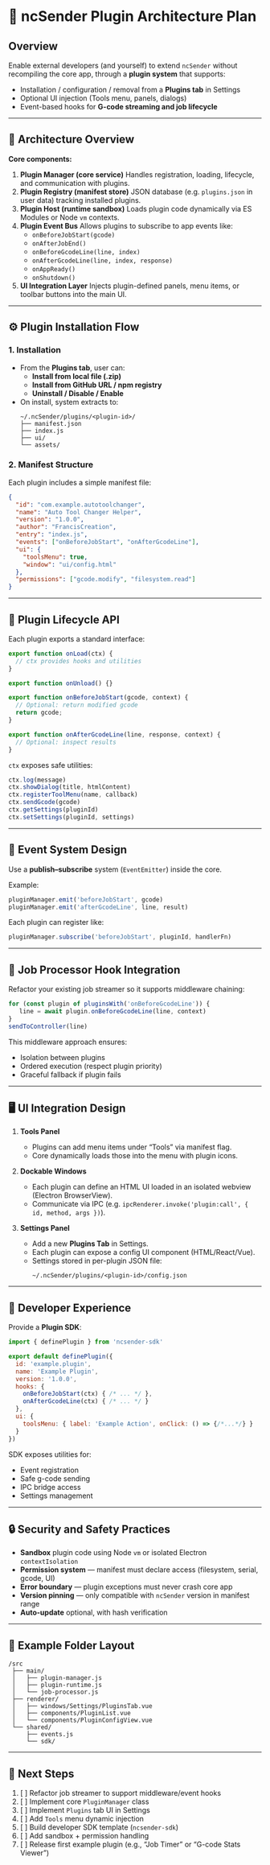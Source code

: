 # 🧩 ncSender Plugin Architecture Plan

## Overview

Enable external developers (and yourself) to extend `ncSender` without recompiling the core app, through a **plugin system** that supports:
- Installation / configuration / removal from a **Plugins tab** in Settings
- Optional UI injection (Tools menu, panels, dialogs)
- Event-based hooks for **G-code streaming and job lifecycle**

---

## 🧱 Architecture Overview

**Core components:**
1. **Plugin Manager (core service)**
   Handles registration, loading, lifecycle, and communication with plugins.
2. **Plugin Registry (manifest store)**
   JSON database (e.g. `plugins.json` in user data) tracking installed plugins.
3. **Plugin Host (runtime sandbox)**
   Loads plugin code dynamically via ES Modules or Node `vm` contexts.
4. **Plugin Event Bus**
   Allows plugins to subscribe to app events like:
   - `onBeforeJobStart(gcode)`
   - `onAfterJobEnd()`
   - `onBeforeGcodeLine(line, index)`
   - `onAfterGcodeLine(line, index, response)`
   - `onAppReady()`
   - `onShutdown()`
5. **UI Integration Layer**
   Injects plugin-defined panels, menu items, or toolbar buttons into the main UI.

---

## ⚙️ Plugin Installation Flow

### 1. Installation
- From the **Plugins tab**, user can:
  - **Install from local file (.zip)**
  - **Install from GitHub URL / npm registry**
  - **Uninstall / Disable / Enable**
- On install, system extracts to:
  ```
  ~/.ncSender/plugins/<plugin-id>/
  ├── manifest.json
  ├── index.js
  ├── ui/
  └── assets/
  ```

### 2. Manifest Structure
Each plugin includes a simple manifest file:
```json
{
  "id": "com.example.autotoolchanger",
  "name": "Auto Tool Changer Helper",
  "version": "1.0.0",
  "author": "FrancisCreation",
  "entry": "index.js",
  "events": ["onBeforeJobStart", "onAfterGcodeLine"],
  "ui": {
    "toolsMenu": true,
    "window": "ui/config.html"
  },
  "permissions": ["gcode.modify", "filesystem.read"]
}
```

---

## 🧠 Plugin Lifecycle API

Each plugin exports a standard interface:

```js
export function onLoad(ctx) {
  // ctx provides hooks and utilities
}

export function onUnload() {}

export function onBeforeJobStart(gcode, context) {
  // Optional: return modified gcode
  return gcode;
}

export function onAfterGcodeLine(line, response, context) {
  // Optional: inspect results
}
```

`ctx` exposes safe utilities:
```js
ctx.log(message)
ctx.showDialog(title, htmlContent)
ctx.registerToolMenu(name, callback)
ctx.sendGcode(gcode)
ctx.getSettings(pluginId)
ctx.setSettings(pluginId, settings)
```

---

## 🧩 Event System Design

Use a **publish–subscribe** system (`EventEmitter`) inside the core.

Example:
```js
pluginManager.emit('beforeJobStart', gcode)
pluginManager.emit('afterGcodeLine', line, result)
```

Each plugin can register like:
```js
pluginManager.subscribe('beforeJobStart', pluginId, handlerFn)
```

---

## 🧰 Job Processor Hook Integration

Refactor your existing job streamer so it supports middleware chaining:
```js
for (const plugin of pluginsWith('onBeforeGcodeLine')) {
   line = await plugin.onBeforeGcodeLine(line, context)
}
sendToController(line)
```

This middleware approach ensures:
- Isolation between plugins
- Ordered execution (respect plugin priority)
- Graceful fallback if plugin fails

---

## 🖥️ UI Integration Design

1. **Tools Panel**
   - Plugins can add menu items under “Tools” via manifest flag.
   - Core dynamically loads those into the menu with plugin icons.

2. **Dockable Windows**
   - Each plugin can define an HTML UI loaded in an isolated webview (Electron BrowserView).
   - Communicate via IPC (e.g. `ipcRenderer.invoke('plugin:call', { id, method, args })`).

3. **Settings Panel**
   - Add a new **Plugins Tab** in Settings.
   - Each plugin can expose a config UI component (HTML/React/Vue).
   - Settings stored in per-plugin JSON file:
     ```
     ~/.ncSender/plugins/<plugin-id>/config.json
     ```

---

## 🧰 Developer Experience

Provide a **Plugin SDK**:
```js
import { definePlugin } from 'ncsender-sdk'

export default definePlugin({
  id: 'example.plugin',
  name: 'Example Plugin',
  version: '1.0.0',
  hooks: {
    onBeforeJobStart(ctx) { /* ... */ },
    onAfterGcodeLine(ctx) { /* ... */ }
  },
  ui: {
    toolsMenu: { label: 'Example Action', onClick: () => {/*...*/} }
  }
})
```

SDK exposes utilities for:
- Event registration
- Safe g-code sending
- IPC bridge access
- Settings management

---

## 🔒 Security and Safety Practices

- **Sandbox** plugin code using Node `vm` or isolated Electron `contextIsolation`
- **Permission system** — manifest must declare access (filesystem, serial, gcode, UI)
- **Error boundary** — plugin exceptions must never crash core app
- **Version pinning** — only compatible with `ncSender` version in manifest range
- **Auto-update** optional, with hash verification

---

## 🧭 Example Folder Layout

```
/src
 ├── main/
 │   ├── plugin-manager.js
 │   ├── plugin-runtime.js
 │   └── job-processor.js
 ├── renderer/
 │   ├── windows/Settings/PluginsTab.vue
 │   ├── components/PluginList.vue
 │   └── components/PluginConfigView.vue
 └── shared/
     ├── events.js
     └── sdk/
```

---

## 🚀 Next Steps

1. [ ] Refactor job streamer to support middleware/event hooks
2. [ ] Implement core `PluginManager` class
3. [ ] Implement `Plugins` tab UI in Settings
4. [ ] Add `Tools` menu dynamic injection
5. [ ] Build developer SDK template (`ncsender-sdk`)
6. [ ] Add sandbox + permission handling
7. [ ] Release first example plugin (e.g., “Job Timer” or “G-code Stats Viewer”)
